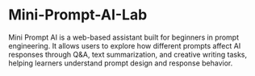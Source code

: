 # Mini-Prompt-AI-Lab
Mini Prompt AI is a web-based assistant built for beginners in prompt engineering. It allows users to explore how different prompts affect AI responses through Q&amp;A, text summarization, and creative writing tasks, helping learners understand prompt design and response behavior.

